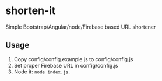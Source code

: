 shorten-it
==========

Simple Bootstrap/Angular/node/Firebase based URL shortener

## Usage

1. Copy config/config.example.js to config/config.js
2. Set proper Firebase URL in config/config.js
3. Node it: `node index.js`.
